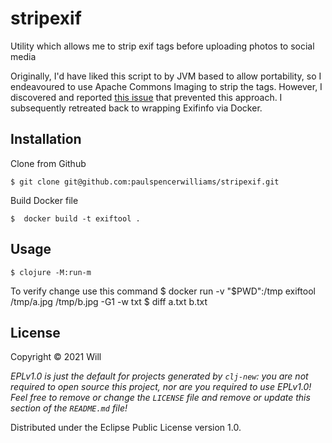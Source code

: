 # stripexif

Utility which allows me to strip exif tags before uploading photos to social media

Originally, I'd have liked this script to by JVM based to allow portability, 
so I endeavoured to use Apache Commons Imaging to strip the tags. However, I 
discovered and reported [this issue](https://issues.apache.org/jira/browse/IMAGING-299)
that prevented this approach. I subsequently retreated back to wrapping Exifinfo via Docker. 

## Installation

Clone from Github

    $ git clone git@github.com:paulspencerwilliams/stripexif.git

Build Docker file

    $  docker build -t exiftool .

## Usage

    $ clojure -M:run-m

To verify change use this command
    $ docker run -v "$PWD":/tmp exiftool  /tmp/a.jpg /tmp/b.jpg -G1 -w txt
    $ diff a.txt b.txt

## License

Copyright © 2021 Will

_EPLv1.0 is just the default for projects generated by `clj-new`: you are not_
_required to open source this project, nor are you required to use EPLv1.0!_
_Feel free to remove or change the `LICENSE` file and remove or update this_
_section of the `README.md` file!_

Distributed under the Eclipse Public License version 1.0.
